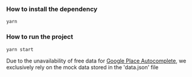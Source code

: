 ### How to install the dependency

```shell
yarn
```

### How to run the project

```shell
yarn start
```

Due to the unavailability of free data for [Google Place Autocomplete](https://developers.google.com/maps/documentation/places/web-service/autocomplete), we exclusively rely on the mock data stored in the 'data.json' file
